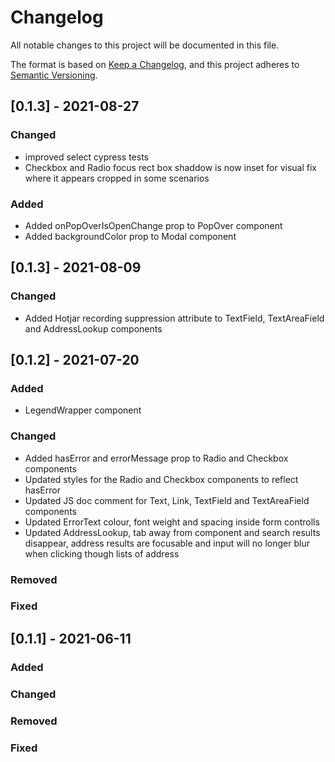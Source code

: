 # Changelog

All notable changes to this project will be documented in this file.

The format is based on [Keep a Changelog](https://keepachangelog.com/en/1.0.0/),
and this project adheres to [Semantic Versioning](https://semver.org/spec/v2.0.0.html).

## [0.1.3] - 2021-08-27

### Changed

- improved select cypress tests
- Checkbox and Radio focus rect box shaddow is now inset for visual fix where it appears cropped in some scenarios

### Added

- Added onPopOverIsOpenChange prop to PopOver component
- Added backgroundColor prop to Modal component

## [0.1.3] - 2021-08-09

### Changed

- Added Hotjar recording suppression attribute to TextField, TextAreaField and AddressLookup components

## [0.1.2] - 2021-07-20

### Added

- LegendWrapper component

### Changed

- Added hasError and errorMessage prop to Radio and Checkbox components
- Updated styles for the Radio and Checkbox components to reflect hasError
- Updated JS doc comment for Text, Link, TextField and TextAreaField components
- Updated ErrorText colour, font weight and spacing inside form controlls
- Updated AddressLookup, tab away from component and search results disappear, address results are focusable and input will no longer blur when clicking though lists of address

### Removed

### Fixed

## [0.1.1] - 2021-06-11

### Added

### Changed

### Removed

### Fixed
